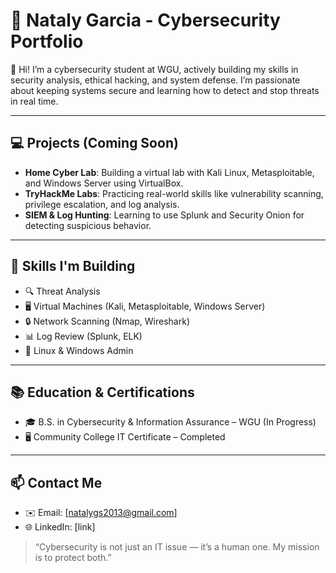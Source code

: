 # 💼 Nataly Garcia - Cybersecurity Portfolio

👋 Hi! I’m a cybersecurity student at WGU, actively building my skills in security analysis, ethical hacking, and system defense. I’m passionate about keeping systems secure and learning how to detect and stop threats in real time.

---

## 💻 Projects (Coming Soon)

- **Home Cyber Lab**: Building a virtual lab with Kali Linux, Metasploitable, and Windows Server using VirtualBox.
- **TryHackMe Labs**: Practicing real-world skills like vulnerability scanning, privilege escalation, and log analysis.
- **SIEM & Log Hunting**: Learning to use Splunk and Security Onion for detecting suspicious behavior.

---

## 🧠 Skills I'm Building
- 🔍 Threat Analysis
- 🖥️ Virtual Machines (Kali, Metasploitable, Windows Server)
- 🔒 Network Scanning (Nmap, Wireshark)
- 📊 Log Review (Splunk, ELK)
- 🐧 Linux & Windows Admin

---

## 📚 Education & Certifications
- 🎓 B.S. in Cybersecurity & Information Assurance – WGU (In Progress)
- 🖥️ Community College IT Certificate – Completed

---

## 📫 Contact Me
- ✉️ Email: [natalygs2013@gmail.com]
- 🌐 LinkedIn: [link]


> “Cybersecurity is not just an IT issue — it’s a human one. My mission is to protect both.”  
